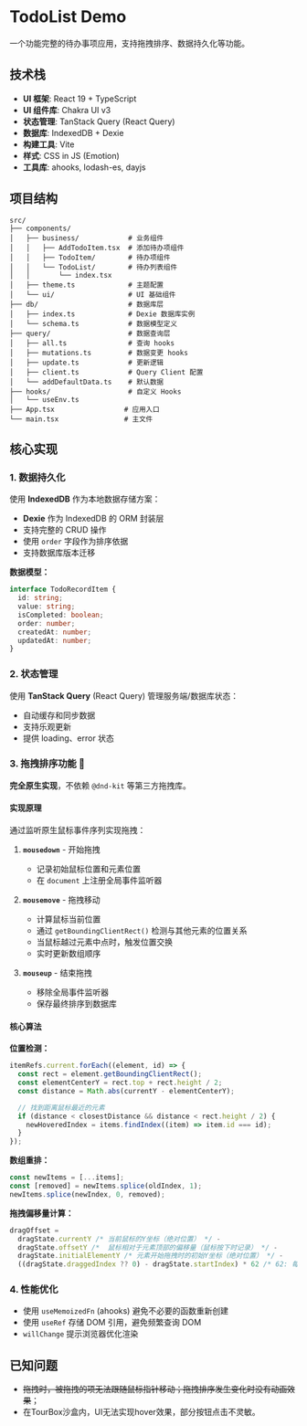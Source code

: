 # TodoList Demo

一个功能完整的待办事项应用，支持拖拽排序、数据持久化等功能。

## 技术栈

- **UI 框架**: React 19 + TypeScript
- **UI 组件库**: Chakra UI v3
- **状态管理**: TanStack Query (React Query)
- **数据库**: IndexedDB + Dexie
- **构建工具**: Vite
- **样式**: CSS in JS (Emotion)
- **工具库**: ahooks, lodash-es, dayjs

## 项目结构

```
src/
├── components/
│   ├── business/            # 业务组件
│   │   ├── AddTodoItem.tsx  # 添加待办项组件
│   │   ├── TodoItem/        # 待办项组件
│   │   └── TodoList/        # 待办列表组件
│   │       └── index.tsx
│   ├── theme.ts             # 主题配置
│   └── ui/                  # UI 基础组件
├── db/                      # 数据库层
│   ├── index.ts             # Dexie 数据库实例
│   └── schema.ts            # 数据模型定义
├── query/                   # 数据查询层
│   ├── all.ts               # 查询 hooks
│   ├── mutations.ts         # 数据变更 hooks
│   ├── update.ts            # 更新逻辑
│   ├── client.ts            # Query Client 配置
│   └── addDefaultData.ts    # 默认数据
├── hooks/                   # 自定义 Hooks
│   └── useEnv.ts
├── App.tsx                 # 应用入口
└── main.tsx                # 主文件

```

## 核心实现

### 1. 数据持久化

使用 **IndexedDB** 作为本地数据存储方案：

- **Dexie** 作为 IndexedDB 的 ORM 封装层
- 支持完整的 CRUD 操作
- 使用 `order` 字段作为排序依据
- 支持数据库版本迁移

**数据模型：**

```typescript
interface TodoRecordItem {
  id: string;
  value: string;
  isCompleted: boolean;
  order: number;
  createdAt: number;
  updatedAt: number;
}
```

### 2. 状态管理

使用 **TanStack Query** (React Query) 管理服务端/数据库状态：

- 自动缓存和同步数据
- 支持乐观更新
- 提供 loading、error 状态

### 3. 拖拽排序功能 🎯

**完全原生实现**，不依赖 `@dnd-kit` 等第三方拖拽库。

#### 实现原理

通过监听原生鼠标事件序列实现拖拽：

1. **`mousedown`** - 开始拖拽
   - 记录初始鼠标位置和元素位置
   - 在 `document` 上注册全局事件监听器

2. **`mousemove`** - 拖拽移动
   - 计算鼠标当前位置
   - 通过 `getBoundingClientRect()` 检测与其他元素的位置关系
   - 当鼠标越过元素中点时，触发位置交换
   - 实时更新数组顺序

3. **`mouseup`** - 结束拖拽
   - 移除全局事件监听器
   - 保存最终排序到数据库

#### 核心算法

**位置检测：**

```typescript
itemRefs.current.forEach((element, id) => {
  const rect = element.getBoundingClientRect();
  const elementCenterY = rect.top + rect.height / 2;
  const distance = Math.abs(currentY - elementCenterY);

  // 找到距离鼠标最近的元素
  if (distance < closestDistance && distance < rect.height / 2) {
    newHoveredIndex = items.findIndex((item) => item.id === id);
  }
});
```

**数组重排：**

```typescript
const newItems = [...items];
const [removed] = newItems.splice(oldIndex, 1);
newItems.splice(newIndex, 0, removed);
```

**拖拽偏移量计算：**

```typescript
dragOffset =
  dragState.currentY /* 当前鼠标的Y坐标（绝对位置） */ -
  dragState.offsetY /*  鼠标相对于元素顶部的偏移量（鼠标按下时记录） */ -
  dragState.initialElementY /* 元素开始拖拽时的初始Y坐标（绝对位置） */ -
  ((dragState.draggedIndex ?? 0) - dragState.startIndex) * 62 /* 62: 每个列表项+gap的高度 */;
```

### 4. 性能优化

- 使用 `useMemoizedFn` (ahooks) 避免不必要的函数重新创建
- 使用 `useRef` 存储 DOM 引用，避免频繁查询 DOM
- `willChange` 提示浏览器优化渲染

## 已知问题

- <del>拖拽时，被拖拽的项无法跟随鼠标指针移动；拖拽排序发生变化时没有动画效果</del>；
- 在TourBox沙盒内，UI无法实现hover效果，部分按钮点击不灵敏。
